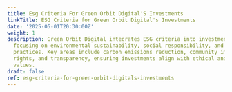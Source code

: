 ```yaml
---
title: Esg Criteria For Green Orbit Digital'S Investments
linkTitle: ESG Criteria for Green Orbit Digital's Investments
date: '2025-05-01T20:30:00Z'
weight: 1
description: Green Orbit Digital integrates ESG criteria into investment decisions,
  focusing on environmental sustainability, social responsibility, and strong governance
  practices. Key areas include carbon emissions reduction, community impact, employee
  rights, and transparency, ensuring investments align with ethical and sustainable
  values.
draft: false
ref: esg-criteria-for-green-orbit-digitals-investments
---
```


